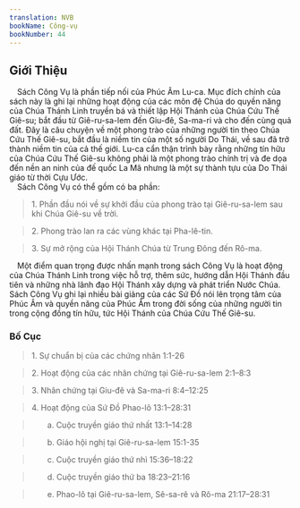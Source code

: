 ```yaml
---
translation: NVB
bookName: Công-vụ 
bookNumber: 44
---
```


<div class="title"><h2>Giới Thiệu </h2></div> Sách Công Vụ là phần tiếp nối của Phúc Âm Lu-ca. Mục đích chính của sách này là ghi lại những hoạt động của các môn đệ Chúa do quyền năng của Chúa Thánh Linh truyền bá và thiết lập Hội Thánh của Chúa Cứu Thế Giê-su; bắt đầu từ Giê-ru-sa-lem đến Giu-đê, Sa-ma-ri và cho đến cùng quả đất. Đây là câu chuyện về một phong trào của những người tin theo Chúa Cứu Thế Giê-su, bắt đầu là niềm tin của một số người Do Thái, về sau đã trở thành niềm tin của cả thế giới. Lu-ca cẩn thận trình bày rằng những tín hữu của Chúa Cứu Thế Giê-su không phải là một phong trào chính trị và đe dọa đến nền an ninh của đế quốc La Mã nhưng là một sự thành tựu của Do Thái giáo từ thời Cựu Ước. <br/> Sách Công Vụ có thể gồm có ba phần: <br/><blockquote>1. Phần đầu nói về sự khởi đầu của phong trào tại Giê-ru-sa-lem sau khi Chúa Giê-su về trời. </blockquote><blockquote>2. Phong trào lan ra các vùng khác tại Pha-lê-tin. </blockquote><blockquote>3. Sự mở rộng của Hội Thánh Chúa từ Trung Đông đến Rô-ma. </blockquote> Một điểm quan trọng được nhấn mạnh trong sách Công Vụ là hoạt động của Chúa Thánh Linh trong việc hỗ trợ, thêm sức, hướng dẫn Hội Thánh đầu tiên và những nhà lãnh đạo Hội Thánh xây dựng và phát triển Nước Chúa. Sách Công Vụ ghi lại nhiều bài giảng của các Sứ Đồ nói lên trọng tâm của Phúc Âm và quyền năng của Phúc Âm trong đời sống của những người tin trong cộng đồng tín hữu, tức Hội Thánh của Chúa Cứu Thế Giê-su. <br/><div class="title"><h3>Bố Cục </h3></div><blockquote>1. Sự chuẩn bị của các chứng nhân 1:1-26</blockquote><blockquote>2. Hoạt động của các nhân chứng tại Giê-ru-sa-lem 2:1–8:3</blockquote><blockquote>3. Nhân chứng tại Giu-đê và Sa-ma-ri 8:4–12:25</blockquote><blockquote>4. Hoạt động của Sứ Đồ Phao-lô 13:1–28:31</blockquote><blockquote>  a. Cuộc truyền giáo thứ nhất 13:1–14:28</blockquote><blockquote>  b. Giáo hội nghị tại Giê-ru-sa-lem 15:1-35</blockquote><blockquote>  c. Cuộc truyền giáo thứ nhì 15:36–18:22</blockquote><blockquote>  d. Cuộc truyền giáo thứ ba 18:23–21:16</blockquote><blockquote>  e. Phao-lô tại Giê-ru-sa-lem, Sê-sa-rê và Rô-ma 21:17–28:31</blockquote>
